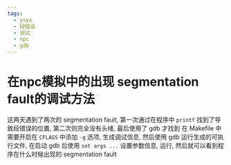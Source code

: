 ```yaml
---
tags:
  - ysyx
  - 段错误
  - 调试
  - npc
  - gdb
---
```

# 在npc模拟中的出现 segmentation fault的调试方法
这两天遇到了两次的 segmentation fault, 第一次通过在程序中 `printf` 找到了导致段错误的位置, 第二次则完全没有头绪, 最后使用了 gdb 才找到
在 Makefile 中需要开启在 `CFLAGS` 中添加 ` -g ` 选项, 生成调试信息, 然后使用 gdb 运行生成的可执行文件, 在启动 gdb 后使用 `set args ...` 设置参数信息, 运行, 然后就可以看到程序在什么时候出现的 segmentation fault